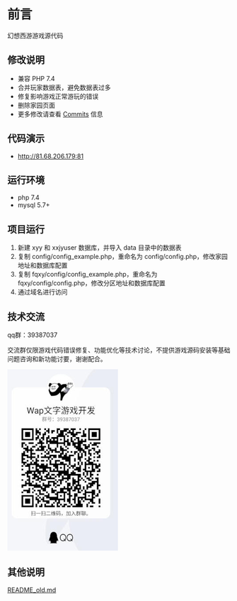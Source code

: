# 前言
幻想西游游戏源代码

## 修改说明
 - 兼容 PHP 7.4
 - 合并玩家数据表，避免数据表过多
 - 修复影响游戏正常游玩的错误
 - 删除家园页面
 - 更多修改请查看 [Commits](https://github.com/zither/xiyou/commits/master) 信息
 
## 代码演示
 - http://81.68.206.179:81

## 运行环境
- php 7.4
- mysql 5.7+

## 项目运行
1. 新建 xyy 和 xxjyuser 数据库，并导入 data 目录中的数据表
2. 复制 config/config_example.php，重命名为 config/config.php，修改家园地址和数据库配置
4. 复制 fqxy/config/config_example.php，重命名为 fqxy/config/config.php，修改分区地址和数据库配置
6. 通过域名进行访问

## 技术交流
qq群：39387037

交流群仅限游戏代码错误修复、功能优化等技术讨论，不提供游戏源码安装等基础问题咨询和新功能讨要，谢谢配合。

![群二维码](images/qun.jpg)

## 其他说明
[README_old.md](./README_old.md)
